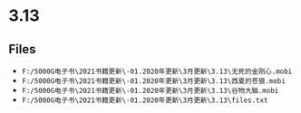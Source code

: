 # 3.13

## Files

- `F:/5000G电子书\2021书籍更新\-01.2020年更新\3月更新\3.13\无死的金刚心.mobi`
- `F:/5000G电子书\2021书籍更新\-01.2020年更新\3月更新\3.13\西夏的苍狼.mobi`
- `F:/5000G电子书\2021书籍更新\-01.2020年更新\3月更新\3.13\谷物大脑.mobi`
- `F:/5000G电子书\2021书籍更新\-01.2020年更新\3月更新\3.13\files.txt`
